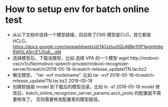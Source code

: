 # How to setup env for batch online test

- 从以下文档中选择一个模型链接。目前除了CNS 模型是CLG，其它都是HCLG。
https://docs.google.com/spreadsheets/d/1A1Jzluo5QuNBkrf0P1wghhIdgRWGLA9rcE1J5q6__gM
- 选择模型后，下载该模型，比如 选择 VPA 的一个模型
  wget http://mobvoi-oss/v1/ufile/mobvoi-speech-private/mobvoi-recognizer-server/ticwatch/2018-05-18-ticwatch-release_updateITN.tar.bz2
- 解压模型， "tar -xvf modelname". 比如
 tar -xvf  2018-05-18-ticwatch-release_updateITN.tar.bz2 2018-05-18
- 创建软链接 model 到下载后的模型目录。比如
  ln -sf 2018-05-18 model
  修改后，batch_online_recognizer_server_params.ascii_proto 的配置就不需要修改了。
  否则需要修改配置里的模型路径。

<!--stackedit_data:
eyJoaXN0b3J5IjpbNTY2NjM3NjAzLC0xMTUxODUxNTc4XX0=
-->